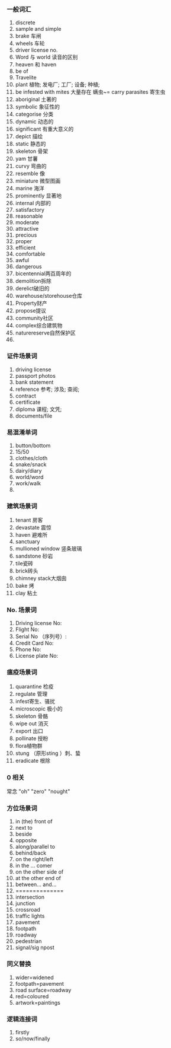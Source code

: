 ### 一般词汇

1. discrete
2. sample and simple
3. brake 车闸
4. wheels 车轮
5. driver license no. 
6. Word 与 world 读音的区别
7. heaven 和 haven
8. be of
9. Travelite
10. plant 植物; 发电厂; 工厂; 设备; 种植; 
11. be infested with mites 大量存在 螨虫~= carry parasites 寄生虫
12. aboriginal 土著的
13. symbolic 象征性的
14. categorise 分类
15. dynamic 动态的
16. significant 有重大意义的
17. depict 描绘
18. static 静态的
19. skeleton 骨架
20. yam 甘薯
21. curvy 弯曲的
22. resemble 像
23. miniature 微型图画
24. marine 海洋
25. prominently 显著地
26. internal 内部的
27. satisfactory
28. reasonable
29. moderate
30. attractive
31. precious
32. proper
33. efficient
34. comfortable
35. awful
36. dangerous      
37. bicentennial两百周年的
38. demolition拆除
39. derelict破旧的
40. warehouse/storehouse仓库
41. Property财产
42. propose提议
43. community社区
44. complex综合建筑物
45. naturereserve自然保护区
46. 

### 证件场景词

1. driving license 
2. passport photos 
3. bank statement 
4. reference 参考; 涉及; 查阅; 
5. contract 
6. certificate 
7. diploma 课程; 文凭;
8. documents/file



### 易混淆单词

1. button/bottom
2. 15/50
3. clothes/cloth
4. snake/snack
5. dairy/diary
6. world/word 
7. work/walk 
8. 

### 建筑场景词

1. tenant 房客
2. devastate 震惊
3. haven 避难所 
4. sanctuary
5. mullioned window 竖条玻璃
6. sandstone 砂岩
7. tile瓷砖
8. brick砖头
9. chimney stack大烟囱
10. bake 烤
11. clay 粘土



### No. 场景词

1. Driving license No:
2. Flight No:
3. Serial No （序列号）:
4. Credit Card No:
5. Phone No:
6. License plate No:



### 瘟疫场景词

1. quarantine 检疫
2. regulate 管理
3. infest寄生、骚扰
4. microscopic 极小的
5. skeleton 骨骼
6. wipe out 消灭
7. export 出口
8. pollinate 授粉
9. flora植物群
10. stung （原形sting ）刺、蛰
11. eradicate 根除

 

### 0 相关

常念  "oh" "zero"  "nought"



### 方位场景词

1. in (the) front of
2. next to
3. beside
4. opposite
5. along/parallel to
6. behind/back
7. on the right/left
8. in the ... comer
9. on the other side of
10. at the other end of
11. between... and... 
12. ==============
13. intersection
14. junction
15. crossroad
16. traffic lights
17. pavement
18. footpath
19. roadway
20. pedestrian
21. signal/sig npost



### 同义替换 

1. wider=widened
2. footpath=pavement
3. road surface=roadway
4. red=coloured
5. artwork=paintings





### 逻辑连接词

1. firstly
2. so/now/finally



 

  
